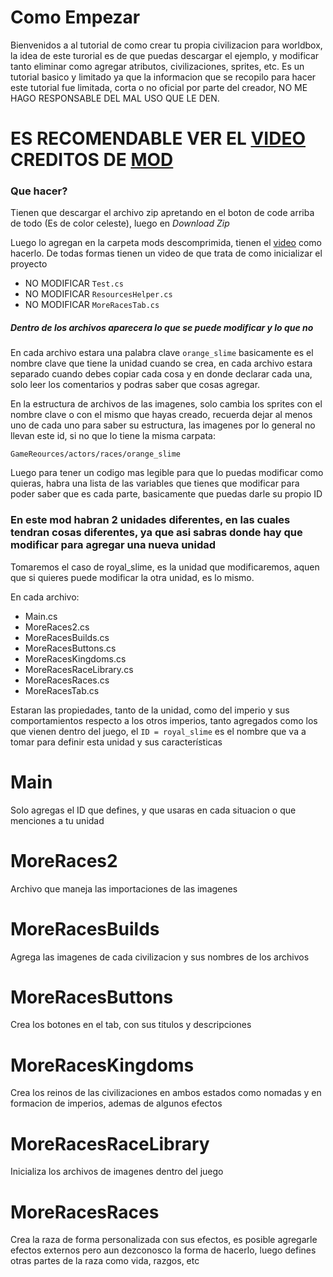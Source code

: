 # Como Empezar

Bienvenidos a al tutorial de como crear tu propia civilizacion para worldbox, la idea de este turorial es de que puedas descargar el ejemplo, y modificar tanto eliminar como agregar atributos, civilizaciones, sprites, etc. Es un tutorial basico y limitado ya que la informacion que se recopilo para hacer este tutorial fue limitada, corta o no oficial por parte del creador, NO ME HAGO RESPONSABLE DEL MAL USO QUE LE DEN.

# ES RECOMENDABLE VER EL [VIDEO](https://youtu.be/5LfrDDBBsqg) CREDITOS DE [MOD](https://gamebanana.com/mods/532810)

### Que hacer?

Tienen que descargar el archivo zip  apretando en el boton de code arriba de todo (Es de color celeste), luego en *Download Zip*

Luego lo agregan en la carpeta mods descomprimida, tienen el [video](https://www.youtube.com/watch?v=Aq6i8k8zjGk&ab_channel=VMASPAD) como hacerlo. De todas formas tienen un video de que trata de como inicializar el proyecto

* NO MODIFICAR `Test.cs`
* NO MODIFICAR `ResourcesHelper.cs`
* NO MODIFICAR `MoreRacesTab.cs`

##### Dentro de los archivos aparecera lo que se puede modificar y lo que no

En cada archivo estara una palabra clave `orange_slime` basicamente es el nombre clave que tiene la unidad cuando se crea, en cada archivo estara separado cuando debes copiar cada cosa y en donde declarar cada una, solo leer los comentarios y podras saber que cosas agregar.

En la estructura de archivos de las imagenes, solo cambia los sprites con el nombre clave o con el mismo que hayas creado, recuerda dejar al menos uno de cada uno para saber su estructura, las imagenes por lo general no llevan este id, si no que lo tiene la misma carpata:

`GameReources/actors/races/orange_slime`

Luego para tener un codigo mas legible para que lo puedas modificar como quieras, habra una lista de las variables que tienes que modificar para poder saber que es cada parte, basicamente que puedas darle su propio ID

### En este mod habran 2 unidades diferentes, en las cuales tendran cosas diferentes, ya que asi sabras donde hay que modificar para agregar una nueva unidad

Tomaremos el caso de royal_slime, es la unidad que modificaremos, aquen que si quieres puede modificar la otra unidad, es lo mismo.

En cada archivo:

* Main.cs
* MoreRaces2.cs
* MoreRacesBuilds.cs
* MoreRacesButtons.cs
* MoreRacesKingdoms.cs
* MoreRacesRaceLibrary.cs
* MoreRacesRaces.cs
* MoreRacesTab.cs

Estaran las propiedades, tanto de la unidad, como del imperio y sus comportamientos respecto a los otros imperios, tanto agregados como los que vienen dentro del juego, el `ID = royal_slime` es el nombre que va a tomar para definir esta unidad y sus características

# Main

Solo agregas el ID que defines, y que usaras en cada situacion o que menciones a tu unidad

# MoreRaces2

Archivo que maneja las importaciones de las imagenes

# MoreRacesBuilds

Agrega las imagenes de cada civilizacion y sus nombres de los archivos

# MoreRacesButtons

Crea los botones en el tab, con sus titulos y descripciones

# MoreRacesKingdoms

Crea los reinos de las civilizaciones en ambos estados como nomadas y en formacion de imperios, ademas de algunos efectos

# MoreRacesRaceLibrary

Inicializa los archivos de imagenes dentro del juego

# MoreRacesRaces

Crea la raza de forma personalizada con sus efectos, es posible agregarle efectos externos pero aun dezconosco la forma de hacerlo, luego defines otras partes de la raza como vida, razgos, etc
